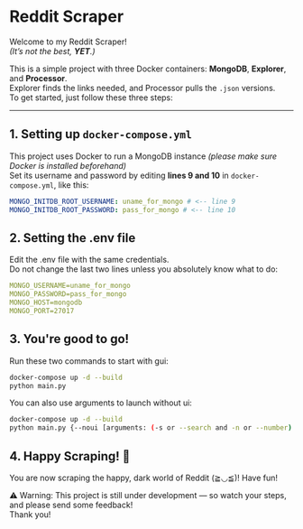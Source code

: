 # Reddit Scraper

Welcome to my Reddit Scraper!  
_(It’s not the best, **YET**.)_

This is a simple project with three Docker containers: **MongoDB**, **Explorer**, and **Processor**.  
Explorer finds the links needed, and Processor pulls the `.json` versions.  
To get started, just follow these three steps:

---

## 1. Setting up `docker-compose.yml`

This project uses Docker to run a MongoDB instance _(please make sure Docker is installed beforehand)_  
Set its username and password by editing **lines 9 and 10** in `docker-compose.yml`, like this:

```yaml
MONGO_INITDB_ROOT_USERNAME: uname_for_mongo # <-- line 9
MONGO_INITDB_ROOT_PASSWORD: pass_for_mongo # <-- line 10
```

## 2. Setting the .env file

Edit the .env file with the same credentials.  
 Do not change the last two lines unless you absolutely know what to do:

```yaml
MONGO_USERNAME=uname_for_mongo
MONGO_PASSWORD=pass_for_mongo
MONGO_HOST=mongodb
MONGO_PORT=27017
```

## 3. You're good to go!

Run these two commands to start with gui:

```bash
docker-compose up -d --build
python main.py

```

You can also use arguments to launch without ui:

```bash
docker-compose up -d --build
python main.py {--noui [arguments: (-s or --search and -n or --number) or (-u or --url)]} or {--ui}

```

## 4. Happy Scraping! 🎉

You are now scraping the happy, dark world of Reddit (≧◡≦)! Have fun!

⚠️ Warning: This project is still under development — so watch your steps, and please send some feedback!  
Thank you!
